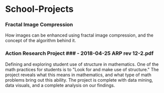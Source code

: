 # School-Projects  

### Fractal Image Compression ###

How images can be enhanced using fractal image compression, and the concept of the algorithm behind it.

### Action Research Project ###  - 2018-04-25 ARP rev 12-2.pdf

Defining and exploring student use of structure in mathematics. One of the math practices for students is to "Look for and make use of structure." The project reveals what this means in mathematics, and what type of math problems bring out this ability. The project is complete with data mining, data visuals, and a complete analysis on our findings.
